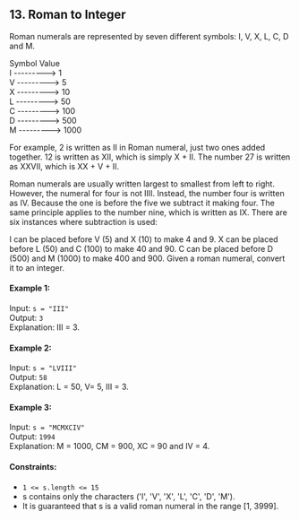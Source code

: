 ## 13. Roman to Integer

Roman numerals are represented by seven different symbols: I, V, X, L, C, D and M.

Symbol Value<br>
  I ---------> 1<br>
  V ---------> 5<br>
  X ---------> 10<br>
  L ---------> 50<br>
  C ---------> 100<br>
  D ---------> 500<br>
  M ---------> 1000<br>

For example, 2 is written as II in Roman numeral, just two ones added together. 12 is written as XII, which is simply
X + II. The number 27 is written as XXVII, which is XX + V + II.

Roman numerals are usually written largest to smallest from left to right. However, the numeral for four is not IIII.
Instead, the number four is written as IV. Because the one is before the five we subtract it making four. The same
principle applies to the number nine, which is written as IX. There are six instances where subtraction is used:

I can be placed before V (5) and X (10) to make 4 and 9.
X can be placed before L (50) and C (100) to make 40 and 90.
C can be placed before D (500) and M (1000) to make 400 and 900.
Given a roman numeral, convert it to an integer.

#### Example 1:

Input: `s = "III"`<br>
Output: `3`<br>
Explanation: III = 3.

#### Example 2:

Input: `s = "LVIII"`<br>
Output: `58`<br>
Explanation: L = 50, V= 5, III = 3.

#### Example 3:

Input: `s = "MCMXCIV"`<br>
Output: `1994`<br>
Explanation: M = 1000, CM = 900, XC = 90 and IV = 4.

#### Constraints:

- `1 <= s.length <= 15`
- s contains only the characters ('I', 'V', 'X', 'L', 'C', 'D', 'M').
- It is guaranteed that s is a valid roman numeral in the range [1, 3999].
